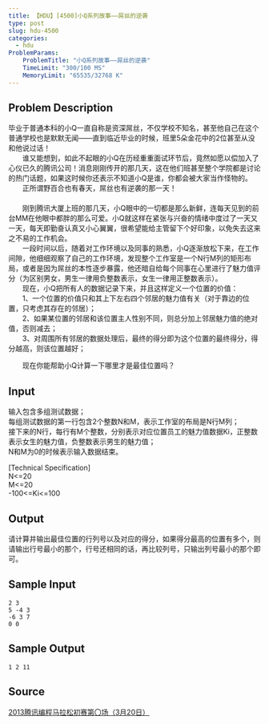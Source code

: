```yaml
---
title: 【HDU】[4500]小Q系列故事——屌丝的逆袭
type: post
slug: hdu-4500
categories:
  - hdu
ProblemParams:
    ProblemTitle: "小Q系列故事——屌丝的逆袭"
    TimeLimit: "300/100 MS"
    MemoryLimit: "65535/32768 K"
---
```


## Problem Description

毕业于普通本科的小Q一直自称是资深屌丝，不仅学校不知名，甚至他自己在这个普通学校也是默默无闻——直到临近毕业的时候，班里5朵金花中的2位甚至从没和他说过话！  
　　谁又能想到，如此不起眼的小Q在历经重重面试环节后，竟然如愿以偿加入了心仪已久的腾讯公司！消息刚刚传开的那几天，这在他们班甚至整个学院都是讨论的热门话题，如果这时候你还表示不知道小Q是谁，你都会被大家当作怪物的。  
　　正所谓野百合也有春天，屌丝也有逆袭的那一天！  
　　  
　　刚到腾讯大厦上班的那几天，小Q眼中的一切都是那么新鲜，连每天见到的前台MM在他眼中都胖的那么可爱。小Q就这样在紧张与兴奋的情绪中度过了一天又一天，每天即勤奋认真又小心翼翼，很希望能给主管留下个好印象，以免失去这来之不易的工作机会。  
　　一段时间以后，随着对工作环境以及同事的熟悉，小Q逐渐放松下来，在工作间隙，他细细观察了自己的工作环境，发现整个工作室是一个N行M列的矩形布局，或者是因为屌丝的本性逐步暴露，他还暗自给每个同事在心里进行了魅力值评分（为区别男女，男生一律用负整数表示，女生一律用正整数表示）。  
　　现在，小Q把所有人的数据记录下来，并且这样定义一个位置的价值：  
　　1、一个位置的价值只和其上下左右四个邻居的魅力值有关（对于靠边的位置，只考虑其存在的邻居）；  
　　2、如果某位置的邻居和该位置主人性别不同，则总分加上邻居魅力值的绝对值，否则减去；  
　　3、对周围所有邻居的数据处理后，最终的得分即为这个位置的最终得分，得分越高，则该位置越好；  
  
　　现在你能帮助小Q计算一下哪里才是最佳位置吗？

## Input

输入包含多组测试数据；  
每组测试数据的第一行包含2个整数N和M，表示工作室的布局是N行M列；  
接下来的N行，每行有M个整数，分别表示对应位置员工的魅力值数据Ki，正整数表示女生的魅力值，负整数表示男生的魅力值；  
N和M为0的时候表示输入数据结束。  
  
\[Technical Specification\]  
N<=20  
M<=20  
\-100<=Ki<=100

## Output

请计算并输出最佳位置的行列号以及对应的得分，如果得分最高的位置有多个，则请输出行号最小的那个，行号还相同的话，再比较列号，只输出列号最小的那个即可。

## Sample Input

```
2 3
5 -4 3
-6 3 7
0 0

```

## Sample Output

```
1 2 11

```

## Source

[2013腾讯编程马拉松初赛第〇场（3月20日）](https://acm.hdu.edu.cn//search.php?field=problem&key=2013%CC%DA%D1%B6%B1%E0%B3%CC%C2%ED%C0%AD%CB%C9%B3%F5%C8%FC%B5%DA%A9%96%B3%A1%A3%A83%D4%C220%C8%D5%A3%A9&source=1&searchmode=source)
